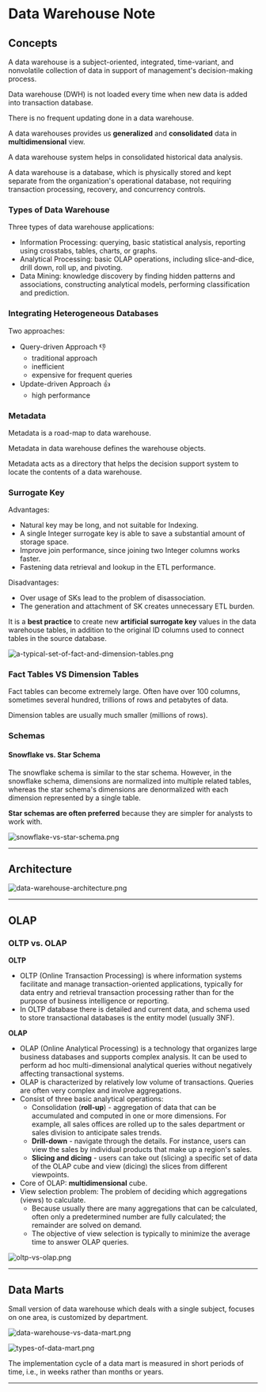 # Data Warehouse Note 

## Concepts

A data warehouse is a subject-oriented, integrated, time-variant, and nonvolatile collection of data in support of management's decision-making process.  

Data warehouse (DWH) is not loaded every time when new data is added into transaction database. 

There is no frequent updating done in a data warehouse.

A data warehouses provides us **generalized** and **consolidated** data in **multidimensional** view. 

A data warehouse system helps in consolidated historical data analysis.

A data warehouse is a database, which is physically stored and kept separate from the organization's operational database, not requiring transaction processing, recovery, and concurrency controls.

### Types of Data Warehouse

Three types of data warehouse applications:

- Information Processing: querying, basic statistical analysis, reporting using crosstabs, tables, charts, or graphs.
- Analytical Processing: basic OLAP operations, including slice-and-dice, drill down, roll up, and pivoting.
- Data Mining: knowledge discovery by finding hidden patterns and associations, constructing analytical models, performing classification and prediction.

### Integrating Heterogeneous Databases

Two approaches: 

- Query-driven Approach :thumbsdown:
  - traditional approach 
  - inefficient
  - expensive for frequent queries
- Update-driven Approach :thumbsup:
  - high performance
  
### Metadata

Metadata is a road-map to data warehouse.

Metadata in data warehouse defines the warehouse objects.

Metadata acts as a directory that helps the decision support system to locate the contents of a data warehouse.

### Surrogate Key

Advantages:

- Natural key may be long, and not suitable for Indexing. 
- A single Integer surrogate key is able to save a substantial amount of storage space.
- Improve join performance, since joining two Integer columns works faster. 
- Fastening data retrieval and lookup in the ETL performance.

Disadvantages:

- Over usage of SKs lead to the problem of disassociation. 
- The generation and attachment of SK creates unnecessary ETL burden.

It is a **best practice** to create new **artificial surrogate key** values in the data warehouse tables, in addition to the original ID columns used to connect tables in the source database. 

![a-typical-set-of-fact-and-dimension-tables.png](img/a-typical-set-of-fact-and-dimension-tables.png)

### Fact Tables VS Dimension Tables

Fact tables can become extremely large. Often have over 100 columns, sometimes several hundred, trillions of rows and petabytes of data.

Dimension tables are usually much smaller (millions of rows).

### Schemas

#### Snowflake vs. Star Schema

The snowflake schema is similar to the star schema. However, in the snowflake schema, dimensions are normalized into multiple related tables, whereas the star schema's dimensions are denormalized with each dimension represented by a single table. 

**Star schemas are often preferred** because they are simpler for analysts to work with.

![snowflake-vs-star-schema.png](img/snowflake-vs-star-schema.png)

---

## Architecture

![data-warehouse-architecture.png](img/data-warehouse-architecture.png)

---

## OLAP

### OLTP vs. OLAP

**OLTP**

- OLTP (Online Transaction Processing) is where information systems facilitate and manage transaction-oriented applications, typically for data entry and retrieval transaction processing rather than for the purpose of business intelligence or reporting.  
- In OLTP database there is detailed and current data, and schema used to store transactional databases is the entity model (usually 3NF).

**OLAP**

- OLAP (Online Analytical Processing) is a technology that organizes large business databases and supports complex analysis. It can be used to perform ad hoc multi-dimensional analytical queries without negatively affecting transactional systems. 
- OLAP is characterized by relatively low volume of transactions. Queries are often very complex and involve aggregations. 
- Consist of three basic analytical operations: 
  - Consolidation (**roll-up**) - aggregation of data that can be accumulated and computed in one or more dimensions. For example, all sales offices are rolled up to the sales department or sales division to anticipate sales trends.
  - **Drill-down** - navigate through the details. For instance, users can view the sales by individual products that make up a region's sales. 
  - **Slicing and dicing** - users can take out (slicing) a specific set of data of the OLAP cube and view (dicing) the slices from different viewpoints.
- Core of OLAP: **multidimensional** cube. 
- View selection problem: The problem of deciding which aggregations (views) to calculate. 
  - Because usually there are many aggregations that can be calculated, often only a predetermined number are fully calculated; the remainder are solved on demand. 
  - The objective of view selection is typically to minimize the average time to answer OLAP queries. 

![oltp-vs-olap.png](img/oltp-vs-olap.png)

---

## Data Marts

Small version of data warehouse which deals with a single subject, focuses on one area, is customized by department.  

![data-warehouse-vs-data-mart.png](img/data-warehouse-vs-data-mart.png)

![types-of-data-mart.png](img/types-of-data-mart.png)

The implementation cycle of a data mart is measured in short periods of time, i.e., in weeks rather than months or years.

---

